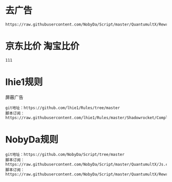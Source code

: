 # 去广告
```
https://raw.githubusercontent.com/NobyDa/Script/master/QuantumultX/Rewrite_lhie1.conf
```
# 京东比价 淘宝比价
```
111
```

# lhie1规则
屏蔽广告
```
git地址：https://github.com/lhie1/Rules/tree/master
脚本订阅：https://raw.githubusercontent.com/lhie1/Rules/master/Shadowrocket/Complete.conf
```

# NobyDa规则
```
git地址：https://github.com/NobyDa/Script/tree/master
脚本订阅：https://raw.githubusercontent.com/NobyDa/Script/master/QuantumultX/Js.conf
脚本订阅：https://raw.githubusercontent.com/NobyDa/Script/master/QuantumultX/Rewrite_lhie1.conf
```

